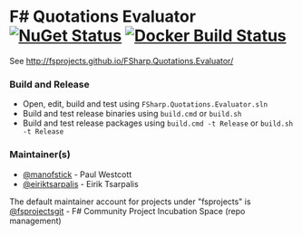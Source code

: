 F# Quotations Evaluator [![NuGet Status](http://img.shields.io/nuget/v/FSharp.Quotations.Evaluator.svg?style=flat)](https://www.nuget.org/packages/FSharp.Quotations.Evaluator/) [![Docker Build Status](https://travis-ci.org/fsprojects/FSharp.Quotations.Evaluator.svg?branch=master)](https://travis-ci.org/fsprojects/FSharp.Quotations.Evaluator)
=======================

See http://fsprojects.github.io/FSharp.Quotations.Evaluator/

### Build and Release

- Open, edit, build and test using ``FSharp.Quotations.Evaluator.sln``
- Build and test release binaries using ``build.cmd`` or ``build.sh`` 
- Build and test release packages using ``build.cmd -t Release`` or ``build.sh -t Release`` 

### Maintainer(s)

- [@manofstick](https://github.com/manofstick) - Paul Westcott
- [@eiriktsarpalis](https://github.com/eiriktsarpalis) - Eirik Tsarpalis

The default maintainer account for projects under "fsprojects" is [@fsprojectsgit](https://github.com/fsprojectsgit) - F# Community Project Incubation Space (repo management)


